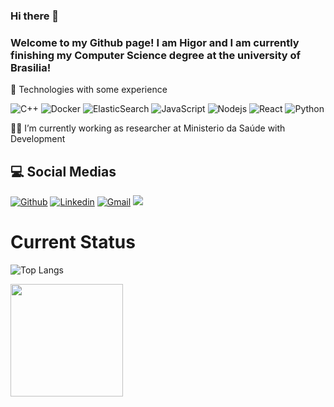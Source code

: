 ### Hi there 👋
### Welcome to my Github page! I am Higor and I am currently finishing my Computer Science degree at the university of Brasilia!

🌱 Technologies with some experience

![C++](https://img.shields.io/badge/-C++-black?style=flat-square&logo=c%2B%2B)
![Docker](https://img.shields.io/badge/-Docker-black?style=flat-square&logo=docker)
![ElasticSearch](https://img.shields.io/badge/-ElasticSearch-black?style=flat-square&logo=elasticsearch&logoColor=005571)
![JavaScript](https://img.shields.io/badge/-JavaScript-black?style=flat-square&logo=javascript)
![Nodejs](https://img.shields.io/badge/-Nodejs-black?style=flat-square&logo=Node.js)
![React](https://img.shields.io/badge/-React-black?style=flat-square&logo=react)
![Python](https://img.shields.io/badge/-Python-black?style=flat-square&logo=Python)


🔭💉 I’m currently working as researcher at Ministerio da Saúde with Development


## 💻 Social Medias
[![Github](https://img.shields.io/badge/-Github-000?style=flat&logo=Github&logoColor=white)](https://github.com/HigorSantosCIC)
[![Linkedin](https://img.shields.io/badge/-LinkedIn-blue?style=flat&logo=Linkedin&logoColor=white)](https://www.linkedin.com/in/higorsantoscic/)
[![Gmail](https://img.shields.io/badge/-Gmail-c14438?style=flat&logo=Gmail&logoColor=white)](mailto:higorsantos.cic.unb@gmail.com)
[<img src = "https://img.shields.io/badge/instagram-%23E4405F.svg?&style=for-the-badge&logo=instagram&logoColor=white">](https://www.instagram.com/whoishigor/) 


# Current Status
![Top Langs](https://github-readme-stats.vercel.app/api/top-langs/?username=HigorSantosCIC&count_private=true&theme=tokyonight&hide=TeX)

<img height="180em" src="https://github-readme-stats.vercel.app/api?username=HigorSantosCIC&show_icons=true&hide_border=true&&count_private=true&include_all_commits=true&theme=tokyonight" />

<!--
**HigorSantosCIC/HigorSantosCIC** is a ✨ _special_ ✨ repository because its `README.md` (this file) appears on your GitHub profile.

Here are some ideas to get you started:

- 🔭 I’m currently working on ...
- 
- 👯 I’m looking to collaborate on ...
- 🤔 I’m looking for help with ...
- 💬 Ask me about ...
- 📫 How to reach me: ...
- 😄 Pronouns: ...
- ⚡ Fun fact: ...
-->

